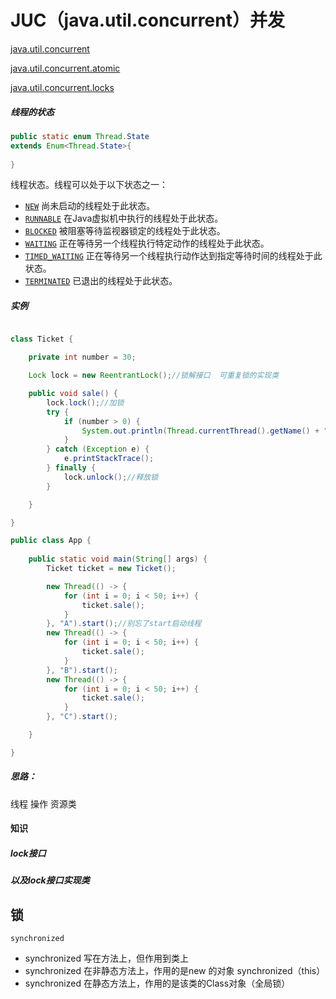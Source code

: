 # JUC（java.util.concurrent）并发



[java.util.concurrent](http://www.matools.com/file/manual/jdk_api_1.8_google/java/util/concurrent/package-frame.html)

[java.util.concurrent.atomic](http://www.matools.com/file/manual/jdk_api_1.8_google/java/util/concurrent/atomic/package-frame.html)

[java.util.concurrent.locks](http://www.matools.com/file/manual/jdk_api_1.8_google/java/util/concurrent/locks/package-frame.html)





##### 线程的状态

```java
public static enum Thread.State
extends Enum<Thread.State>{
    
}
```

线程状态。线程可以处于以下状态之一：

-  [`NEW`](http://www.matools.com/file/manual/jdk_api_1.8_google/java/lang/Thread.State.html#NEW) 
   尚未启动的线程处于此状态。 
-  [`RUNNABLE`](http://www.matools.com/file/manual/jdk_api_1.8_google/java/lang/Thread.State.html#RUNNABLE) 
   在Java虚拟机中执行的线程处于此状态。 
-  [`BLOCKED`](http://www.matools.com/file/manual/jdk_api_1.8_google/java/lang/Thread.State.html#BLOCKED) 
   被阻塞等待监视器锁定的线程处于此状态。 
-  [`WAITING`](http://www.matools.com/file/manual/jdk_api_1.8_google/java/lang/Thread.State.html#WAITING) 
   正在等待另一个线程执行特定动作的线程处于此状态。 
-  [`TIMED_WAITING`](http://www.matools.com/file/manual/jdk_api_1.8_google/java/lang/Thread.State.html#TIMED_WAITING) 
   正在等待另一个线程执行动作达到指定等待时间的线程处于此状态。 
-  [`TERMINATED`](http://www.matools.com/file/manual/jdk_api_1.8_google/java/lang/Thread.State.html#TERMINATED) 
   已退出的线程处于此状态。 

##### 实例

```java

class Ticket {

    private int number = 30;

    Lock lock = new ReentrantLock();//锁解接口  可重复锁的实现类  

    public void sale() {
        lock.lock();//加锁
        try {
            if (number > 0) {
                System.out.println(Thread.currentThread().getName() + "卖票第" + (number--) + "张票;剩余:" + number);
            }
        } catch (Exception e) {
            e.printStackTrace();
        } finally {
            lock.unlock();//释放锁
        }

    }

}

public class App {
    
    public static void main(String[] args) {
        Ticket ticket = new Ticket();

        new Thread(() -> {
            for (int i = 0; i < 50; i++) {
                ticket.sale();
            }
        }, "A").start();//别忘了start启动线程
        new Thread(() -> {
            for (int i = 0; i < 50; i++) {
                ticket.sale();
            }
        }, "B").start();
        new Thread(() -> {
            for (int i = 0; i < 50; i++) {
                ticket.sale();
            }
        }, "C").start();

    }

}
```



##### 思路：

线程  操作  资源类



#### 知识

##### lock接口

##### 以及lock接口实现类



## 锁

```
synchronized
```

- synchronized 写在方法上，但作用到类上
- synchronized 在非静态方法上，作用的是new 的对象 synchronized（this）
- synchronized 在静态方法上，作用的是该类的Class对象（全局锁）